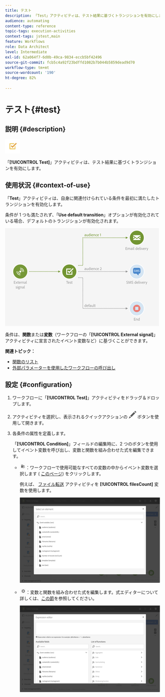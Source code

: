 ```yaml
---
title: テスト
description: 「Test」アクティビティは、テスト結果に基づくトランジションを有効にします。
audience: automating
content-type: reference
topic-tags: execution-activities
context-tags: jstest,main
feature: Workflows
role: Data Architect
level: Intermediate
exl-id: 62a064f7-6d0b-49ca-9834-eccb5bf42496
source-git-commit: fcb5c4a92f23bdffd1082b7b044b5859dead9d70
workflow-type: tm+mt
source-wordcount: '190'
ht-degree: 82%

---
```


# テスト{#test}

## 説明 {#description}

![](assets/test.png)

「**[!UICONTROL Test]**」アクティビティは、テスト結果に基づくトランジションを有効にします。

## 使用状況 {#context-of-use}

「**Test**」アクティビティは、自身に関連付けられている条件を最初に満たしたトランジションを有効化します。

条件が 1 つも満たされず、「**Use default transition**」オプションが有効化されている場合、デフォルトのトランジションが有効化されます。

![](assets/wkf_test_activity_example.png)

条件は、**関数**&#x200B;または&#x200B;**変数**（ワークフローの「**[!UICONTROL External signal]**」アクティビティに宣言されたイベント変数など）に基づくことができます。

**関連トピック：**

* [関数のリスト](../../automating/using/list-of-functions.md)
* [外部パラメーターを使用したワークフローの呼び出し](../../automating/using/calling-a-workflow-with-external-parameters.md)

## 設定 {#configuration}

1. ワークフローに「**[!UICONTROL Test]**」アクティビティをドラッグ＆ドロップします。
1. アクティビティを選択し、表示されるクイックアクションの ![](assets/edit_darkgrey-24px.png) ボタンを使用して開きます。
1. 各条件の属性を定義します。

   「**[!UICONTROL Condition]**」フィールドの編集時に、2 つのボタンを使用してイベント変数を呼び出し、変数と関数を組み合わせた式を編集できます。

   * ![](assets/extsignal_picker.png)：ワークフローで使用可能なすべての変数の中からイベント変数を選択します ( [このページ](../../automating/using/customizing-workflow-external-parameters.md)) をクリックします。

     例えば、 [ファイル転送](../../automating/using/transfer-file.md) アクティビティを **[!UICONTROL filesCount]** 変数を使用します。

     ![](assets/wkf_test_activity_variables.png)

   * ![](assets/extsignal_expression_editor.png)：変数と関数を組み合わせた式を編集します。式エディターについて詳しくは、[この節](../../automating/using/advanced-expression-editing.md)を参照してください。

     ![](assets/wkf_test_activity_variables_expression.png)
